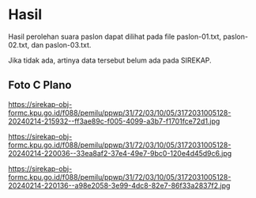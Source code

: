 # Hasil

Hasil perolehan suara paslon dapat dilihat pada file paslon-01.txt, paslon-02.txt, dan paslon-03.txt.

Jika tidak ada, artinya data tersebut belum ada pada SIREKAP.

## Foto C Plano

https://sirekap-obj-formc.kpu.go.id/f088/pemilu/ppwp/31/72/03/10/05/3172031005128-20240214-215932--ff3ae89c-f005-4099-a3b7-f1701fce72d1.jpg

https://sirekap-obj-formc.kpu.go.id/f088/pemilu/ppwp/31/72/03/10/05/3172031005128-20240214-220036--33ea8af2-37e4-49e7-9bc0-120e4d45d9c6.jpg

https://sirekap-obj-formc.kpu.go.id/f088/pemilu/ppwp/31/72/03/10/05/3172031005128-20240214-220136--a98e2058-3e99-4dc8-82e7-86f33a2837f2.jpg
